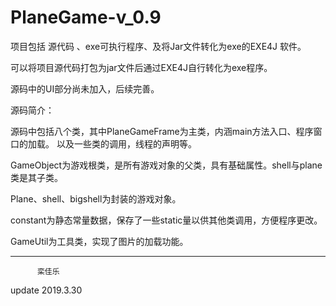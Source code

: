 # PlaneGame-v_0.9
项目包括 源代码 、exe可执行程序、及将Jar文件转化为exe的EXE4J 软件。

可以将项目源代码打包为jar文件后通过EXE4J自行转化为exe程序。

源码中的UI部分尚未加入，后续完善。

源码简介：
  
  
  源码中包括八个类，其中PlaneGameFrame为主类，内涵main方法入口、程序窗口的加载。
  以及一些类的调用，线程的声明等。
  
  
  GameObject为游戏根类，是所有游戏对象的父类，具有基础属性。shell与plane类是其子类。
  
  
  Plane、shell、bigshell为封装的游戏对象。
  
  
  constant为静态常量数据，保存了一些static量以供其他类调用，方便程序更改。
  
  
  GameUtil为工具类，实现了图片的加载功能。

*************************
          栾佳乐
update 2019.3.30

